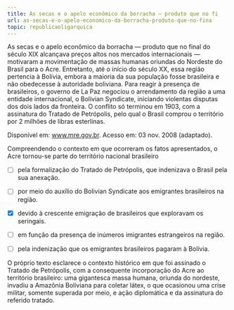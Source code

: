 ```yaml
---
title: As secas e o apelo econômico da borracha — produto que no fi
url: as-secas-e-o-apelo-economico-da-borracha-produto-que-no-fina
topic: republicaoligarquica
---
```



As secas e o apelo econômico da borracha — produto que no final do século XIX alcançava preços altos nos mercados internacionais — motivaram a movimentação de massas humanas oriundas do Nordeste do Brasil para o Acre. Entretanto, até o início do século XX, essa região pertencia à Bolívia, embora a maioria da sua população fosse brasileira e não obedecesse à autoridade boliviana. Para reagir à presença de brasileiros, o governo de La Paz negociou o arrendamento da região a uma entidade internacional, o Bolivian Syndicate, iniciando violentas disputas dos dois lados da fronteira. O conflito só terminou em 1903, com a assinatura do Tratado de Petrópolis, pelo qual o Brasil comprou o território por 2 milhões de libras esterlinas.

Disponível em: www.mre.gov.br. Acesso em: 03 nov. 2008 (adaptado).

Compreendendo o contexto em que ocorreram os fatos apresentados, o Acre tornou-se parte do território nacional brasileiro



- [ ] pela formalização do Tratado de Petrópolis, que indenizava o Brasil pela sua anexação.
- [ ] por meio do auxílio do Bolivian Syndicate aos emigrantes brasileiros na região.
- [x] devido à crescente emigração de brasileiros que exploravam os seringais.
- [ ] em função da presença de inúmeros imigrantes estrangeiros na região.
- [ ] pela indenização que os emigrantes brasileiros pagaram à Bolívia.


O próprio texto esclarece o contexto histórico em que foi assinado o Tratado de Petrópolis, com a consequente incorporação do Acre ao território brasileiro: uma gigantesca massa humana, oriunda do nordeste, invadiu a Amazônia Boliviana para coletar látex, o que ocasionou uma crise militar, somente superada por meio, e ação diplomática e da assinatura do referido tratado.
